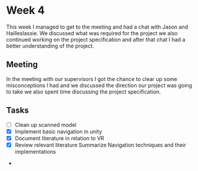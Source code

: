 # Week 4 

This week I managed to get to the meeting and had a chat with Jason and Hailleslassie. We discussed what was 
required for the project we also continued working on the project specification and after that chat I had a 
better understanding of the project. 

## Meeting
 
In the meeting with our supervisors I got the chance to clear up some misconceptions I had and we discussed the
direction our project was going to take we also spent time discussing the project specification.

## Tasks


* [ ] Clean up scanned model
* [x] Implement basic navigation in unity 
* [x] Document literature in relation to VR
* [x] Review relevant literature Summarize Navigation techniques and their implementations
* 
